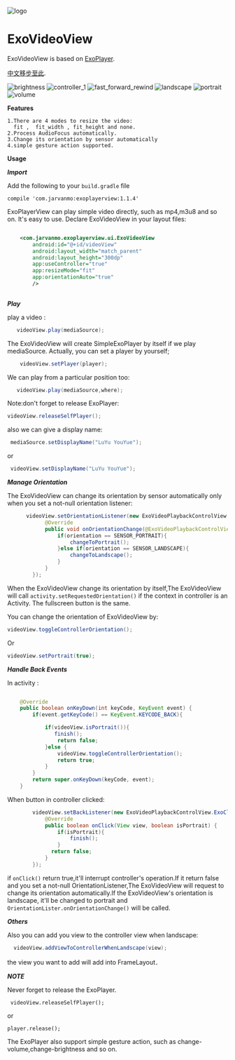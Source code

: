 ![logo](/images/default_art.png)
# ExoVideoView
ExoVideoView is based on [ExoPlayer](https://github.com/google/ExoPlayer).


[中文移步至此](/README_CN.md).

![brightness](/images/brightness_new.png)
![controller_1](/images/controller_1_new.png)
![fast_forward_rewind](/images/fastforward_rewind_new.png)
![landscape](/images/landscape_new.png)
![portrait](/images/portrait_new.png)
![volume](/images/volume_new.png)


**Features**

    1.There are 4 modes to resize the video: 
      fit ,  fit_width , fit_height and none.
    2.Process AudioFocus automatically.
    3.Change its orientation by sensor automatically
    4.simple gesture action supported.
**Usage**

***Import***

Add the following to your `build.gradle` file

    compile 'com.jarvanmo:exoplayerview:1.1.4'

ExoPlayerView can play simple video directly, such as mp4,m3u8 and so on.
It's easy to use.
Declare ExoVideoView in your layout files:
```xml

    <com.jarvanmo.exoplayerview.ui.ExoVideoView
        android:id="@+id/videoView"
        android:layout_width="match_parent"
        android:layout_height="300dp"
        app:useController="true"
        app:resizeMode="fit"
        app:orientationAuto="true"
        />
        
```

***Play***  
  
play a video :
```java
   videoView.play(mediaSource);
```
The ExoVideoView will create SimpleExoPlayer by itself if we play mediaSource.
Actually, you can set a player by yourself;
```java
    videoView.setPlayer(player);
```

We can play from a particular position too:
```java
   videoView.play(mediaSource,where);
```
Note:don't forget to release ExoPlayer:
```java
videoView.releaseSelfPlayer();
```
also we can give a display name:
```java
 mediaSource.setDisplayName("LuYu YouYue");
```
or
```java
 videoView.setDisplayName("LuYu YouYue");
```

***Manage Orientation***

The ExoVideoView can change its orientation by sensor automatically only when you set
a not-null orientation listener:
```java
      videoView.setOrientationListener(new ExoVideoPlaybackControlView.OrientationListener() {
            @Override
            public void onOrientationChange(@ExoVideoPlaybackControlView.SensorOrientationType int orientation) {
                if(orientation == SENSOR_PORTRAIT){
                    changeToPortrait();
                }else if(orientation == SENSOR_LANDSCAPE){
                    changeToLandscape();
                }
            }
        });
```
When the ExoVideoView change its orientation by itself,The ExoVideoView will call ```activity.setRequestedOrientation()``` if
the context in controller is an Activity.
The fullscreen button is the same.

You can change the orientation of ExoVideoView by:
```java
videoView.toggleControllerOrientation();
```
Or
```java
videoView.setPortrait(true);
```
***Handle Back Events***

In activity :
```java

    @Override
    public boolean onKeyDown(int keyCode, KeyEvent event) {
        if(event.getKeyCode() == KeyEvent.KEYCODE_BACK){

            if(videoView.isPortrait()){
               finish();
                return false;
            }else {
                videoView.toggleControllerOrientation();
                return true;
            }
        }
        return super.onKeyDown(keyCode, event);
    }

```
When button in controller clicked:
```java
        videoView.setBackListener(new ExoVideoPlaybackControlView.ExoClickListener() {
            @Override
            public boolean onClick(View view, boolean isPortrait) {
                if(isPortrait){
                    finish();
                }
              return false;
            }
        });

```
if ```onClick()``` return true,it'll  interrupt  controller's operation.If it return 
false and you set a not-null OrientationListener,The ExoVideoView will request to 
change its orientation automatically.If the ExoVideoView's orientation is landscape,
it'll be changed to portrait and ```OrientationLister.onOrientationChange()``` will 
be called.

***Others***

Also you can add you view to the controller view when landscape:

```java
  videoView.addViewToControllerWhenLandscape(view);
```
the view you want to add will add into FrameLayout．

***NOTE***

Never forget to release the ExoPlayer.
```
 videoView.releaseSelfPlayer();
```
or
```
player.release();
```

The ExoPlayer also support simple gesture action, such as change-volume,change-brightness and so on.